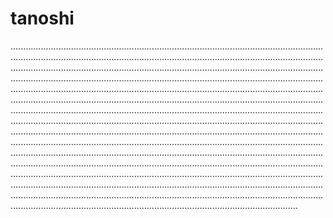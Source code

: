 # tanoshi
......................................................................................................................................................................................................................................................................................................................................................................................................................................................................................................................................................................................................................................................................................................................................................................................................................................................................................................................................................................................................................................................................................................................................................................................................................................................................................................................................................................................................................................................................................................................................................................................................................................................................................................................................................................................................................................................................................................................................................................................................................................................